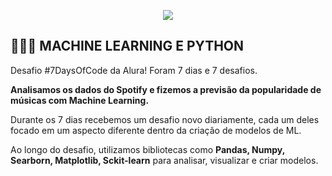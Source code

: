 <p align="center">
  <img src="https://github.com/letpires/7DaysOfCodeSpotifyML/blob/main/7daysofcode_logo.png" >
</p>

<h2 align="left">
  👩🏻‍💻 MACHINE LEARNING E PYTHON
</h2>

Desafio #7DaysOfCode da Alura! Foram 7 dias e 7 desafios. 

**Analisamos os dados do Spotify e fizemos a previsão da popularidade de músicas com Machine Learning.**

Durante os 7 dias recebemos um desafio novo diariamente, cada um deles focado em um aspecto diferente dentro da criação de modelos de ML.

Ao longo do desafio, utilizamos bibliotecas como **Pandas, Numpy, Searborn, Matplotlib, Sckit-learn** para analisar, visualizar e criar modelos.


